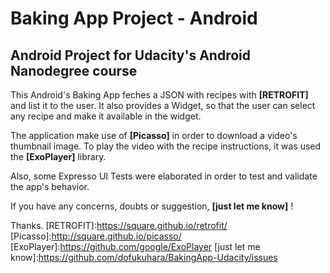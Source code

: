# Baking App Project - Android

## Android Project for Udacity's Android Nanodegree course

This Android's Baking App feches a JSON with recipes with __[RETROFIT]__ and list it to the user.
It also provides a Widget, so that the user can select any recipe and make it available in the widget.

The application make use of __[Picasso]__ in order to download a video's thumbnail image.
To play the video with the recipe instructions, it was used the __[ExoPlayer]__ library.

Also, some Expresso UI Tests were elaborated in order to test and validate the app's behavior.

If you have any concerns, doubts or suggestion, __[just let me know]__ !

Thanks.
[RETROFIT]:https://square.github.io/retrofit/
[Picasso]:http://square.github.io/picasso/
[ExoPlayer]:https://github.com/google/ExoPlayer
[just let me know]:https://github.com/dofukuhara/BakingApp-Udacity/issues
